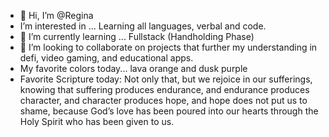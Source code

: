 - 👋 Hi, I’m @Regina
-  I’m interested in ... Learning all languages, verbal and code.
- 🌱 I’m currently learning ... Fullstack (Handholding Phase)
- 💞️ I’m looking to collaborate on projects that further my understanding in defi, video gaming, and educational apps.
- My favorite colors today... lava orange and dusk purple
- Favorite Scripture today:
Not only that, but we rejoice in our sufferings, knowing that suffering produces endurance, and endurance produces character, and character produces hope, and hope does not put us to shame, because God’s love has been poured into our hearts through the Holy Spirit who has been given to us. 
<!---
IceCreamRepublicPuffin/IceCreamRepublicPuffin is a ✨ special ✨ repository because its `README.md` (this file) appears on your GitHub profile.
You can click the Preview link to take a look at your changes.
--->
